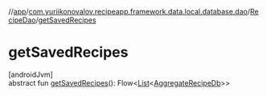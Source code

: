 //[app](../../../index.md)/[com.yuriikonovalov.recipeapp.framework.data.local.database.dao](../index.md)/[RecipeDao](index.md)/[getSavedRecipes](get-saved-recipes.md)

# getSavedRecipes

[androidJvm]\
abstract fun [getSavedRecipes](get-saved-recipes.md)(): Flow&lt;[List](https://kotlinlang.org/api/latest/jvm/stdlib/kotlin.collections/-list/index.html)&lt;[AggregateRecipeDb](../../com.yuriikonovalov.recipeapp.framework.data.local.database.model.relation/-aggregate-recipe-db/index.md)&gt;&gt;
